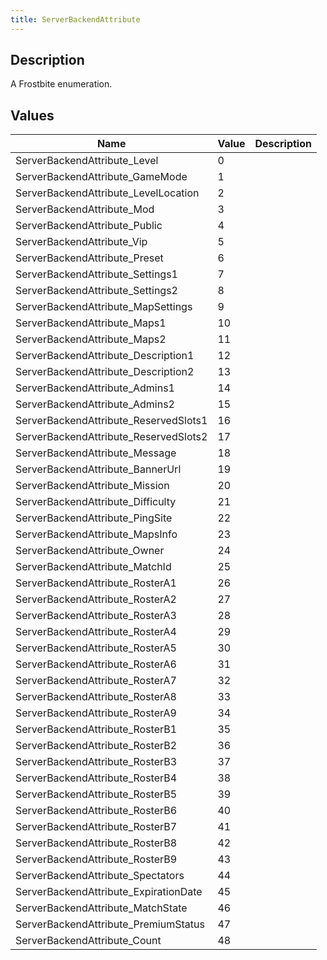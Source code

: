 ```yaml
---
title: ServerBackendAttribute
---
```

## Description

A Frostbite enumeration.

## Values

| Name                                   | Value | Description |
| -------------------------------------- | ----- | ----------- |
| ServerBackendAttribute\_Level          | 0     |             |
| ServerBackendAttribute\_GameMode       | 1     |             |
| ServerBackendAttribute\_LevelLocation  | 2     |             |
| ServerBackendAttribute\_Mod            | 3     |             |
| ServerBackendAttribute\_Public         | 4     |             |
| ServerBackendAttribute\_Vip            | 5     |             |
| ServerBackendAttribute\_Preset         | 6     |             |
| ServerBackendAttribute\_Settings1      | 7     |             |
| ServerBackendAttribute\_Settings2      | 8     |             |
| ServerBackendAttribute\_MapSettings    | 9     |             |
| ServerBackendAttribute\_Maps1          | 10    |             |
| ServerBackendAttribute\_Maps2          | 11    |             |
| ServerBackendAttribute\_Description1   | 12    |             |
| ServerBackendAttribute\_Description2   | 13    |             |
| ServerBackendAttribute\_Admins1        | 14    |             |
| ServerBackendAttribute\_Admins2        | 15    |             |
| ServerBackendAttribute\_ReservedSlots1 | 16    |             |
| ServerBackendAttribute\_ReservedSlots2 | 17    |             |
| ServerBackendAttribute\_Message        | 18    |             |
| ServerBackendAttribute\_BannerUrl      | 19    |             |
| ServerBackendAttribute\_Mission        | 20    |             |
| ServerBackendAttribute\_Difficulty     | 21    |             |
| ServerBackendAttribute\_PingSite       | 22    |             |
| ServerBackendAttribute\_MapsInfo       | 23    |             |
| ServerBackendAttribute\_Owner          | 24    |             |
| ServerBackendAttribute\_MatchId        | 25    |             |
| ServerBackendAttribute\_RosterA1       | 26    |             |
| ServerBackendAttribute\_RosterA2       | 27    |             |
| ServerBackendAttribute\_RosterA3       | 28    |             |
| ServerBackendAttribute\_RosterA4       | 29    |             |
| ServerBackendAttribute\_RosterA5       | 30    |             |
| ServerBackendAttribute\_RosterA6       | 31    |             |
| ServerBackendAttribute\_RosterA7       | 32    |             |
| ServerBackendAttribute\_RosterA8       | 33    |             |
| ServerBackendAttribute\_RosterA9       | 34    |             |
| ServerBackendAttribute\_RosterB1       | 35    |             |
| ServerBackendAttribute\_RosterB2       | 36    |             |
| ServerBackendAttribute\_RosterB3       | 37    |             |
| ServerBackendAttribute\_RosterB4       | 38    |             |
| ServerBackendAttribute\_RosterB5       | 39    |             |
| ServerBackendAttribute\_RosterB6       | 40    |             |
| ServerBackendAttribute\_RosterB7       | 41    |             |
| ServerBackendAttribute\_RosterB8       | 42    |             |
| ServerBackendAttribute\_RosterB9       | 43    |             |
| ServerBackendAttribute\_Spectators     | 44    |             |
| ServerBackendAttribute\_ExpirationDate | 45    |             |
| ServerBackendAttribute\_MatchState     | 46    |             |
| ServerBackendAttribute\_PremiumStatus  | 47    |             |
| ServerBackendAttribute\_Count          | 48    |             |
